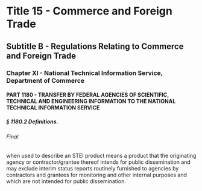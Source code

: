 
# Title 15 - Commerce and Foreign Trade
## Subtitle B - Regulations Relating to Commerce and Foreign Trade
### Chapter XI - National Technical Information Service, Department of Commerce
#### PART 1180 - TRANSFER BY FEDERAL AGENCIES OF SCIENTIFIC, TECHNICAL AND ENGINEERING INFORMATION TO THE NATIONAL TECHNICAL INFORMATION SERVICE
##### § 1180.2 Definitions.
###### Final

when used to describe an STEI product means a product that the originating agency or contractor/grantee thereof intends for public dissemination and may exclude interim status reports routinely furnished to agencies by contractors and grantees for monitoring and other internal purposes and which are not intended for public dissemination.

